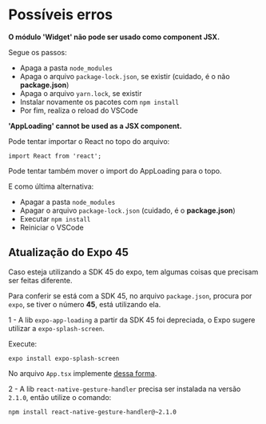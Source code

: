 # Possíveis erros

**O módulo 'Widget' não pode ser usado como component JSX.**

Segue os passos:

- Apaga a pasta `node_modules`
- Apaga o arquivo `package-lock.json`, se existir (cuidado, é o não **package.json**)
- Apaga o arquivo `yarn.lock`, se existir
- Instalar novamente os pacotes com `npm install`
- Por fim, realiza o reload do VSCode

**'AppLoading' cannot be used as a JSX component.**

Pode tentar importar o React no topo do arquivo:

```tsx
import React from 'react';
```

Pode tentar também mover o import do AppLoading para o topo.

E como última alternativa:

- Apagar a pasta `node_modules`
- Apagar o arquivo `package-lock.json` (cuidado, é o **package.json**)
- Executar `npm install`
- Reiniciar o VSCode

## Atualização do Expo 45

Caso esteja utilizando a SDK 45 do expo, tem algumas coisas que precisam ser feitas diferente.

Para conferir se está com a SDK 45, no arquivo `package.json`, procura por `expo`, se tiver o número **45**, está utilizando ela.

1 - A lib `expo-app-loading` a partir da SDK 45 foi depreciada, o Expo sugere utilizar a `expo-splash-screen`.

Execute:

```tsx
expo install expo-splash-screen
```

No arquivo `App.tsx` implemente [dessa forma](https://github.com/vinifraga/nlw-return-sdk45/blob/master/App.tsx#L12-L22).

2 - A lib `react-native-gesture-handler` precisa ser instalada na versão `2.1.0`, então utilize o comando:

```tsx
npm install react-native-gesture-handler@~2.1.0
```